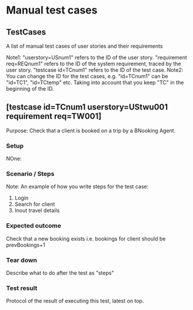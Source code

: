 # Manual test cases 

## TestCases

A list of manual test cases of user stories and their requirements

Note1: "userstory=USnum1" refers to the ID of the user story. "requirement req=REQnum1" refers to the ID of the system requirement, traced by the user story. "testcase id=TCnum1" refers to the ID of the test case.
Note2: You can change the ID for the test cases, e.g. "id=TCnum1" can be "id=TC1", "id=TCtemp" etc. Taking into account that you keep "TC" in the beginning of the ID.

## [testcase id=TCnum1 userstory=UStwu001 requirement req=TW001]

Purpose: Check that a client is booked on a trip by a BNooking Agent.

### Setup

NOne:

### Scenario / Steps

Note: An example of how you write steps for the test case:

1. Login
2. Search for client
3. Inout travel details




### Expected outcome

Check that a new booking exists i.e. bookings for client should be prevBookings+1

### Tear down

Describe what to do after the test as "steps"

### Test result

Protocol of the result of executing this test, latest on top.
